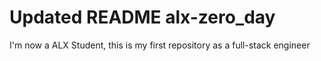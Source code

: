 #  Updated README alx-zero_day
I'm now a ALX Student, this is my first repository as a full-stack engineer
